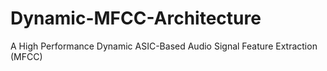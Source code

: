 # Dynamic-MFCC-Architecture
A High Performance Dynamic ASIC-Based Audio Signal Feature Extraction (MFCC)
